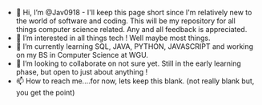 - 👋 Hi, I’m @Jav0918 - I'll keep this page short since I'm relatively new to the world of software and coding. This will be my repository for all things computer science related. Any and all feedback is appreciated.
- 👀 I’m interested in all things tech ! Well maybe most things.
- 🌱 I’m currently learning SQL, JAVA, PYTHON, JAVASCRIPT and working on my BS in Computer Science at WGU.
- 💞️ I’m looking to collaborate on not sure yet. Still in the early learning phase, but open to just about anything ! 
- 📫 How to reach me....for now, lets keep this blank. (not really blank but, you get the point)


<!---
Jav0918/Jav0918 is a ✨ special ✨ repository because its `README.md` (this file) appears on your GitHub profile.
You can click the Preview link to take a look at your changes.
--->
